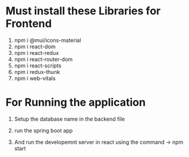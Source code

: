 # Must install these Libraries for Frontend 

1. npm i @mui/icons-material
2. npm i react-dom
3. npm i react-redux
4. npm i react-router-dom
5. npm i react-scripts
6. npm i redux-thunk
7. npm i web-vitals

# For Running the application 
1. Setup the database name in the backend file
2. run  the spring boot app

3. And run the developemnt server in react using the command -> npm start

